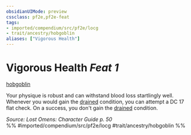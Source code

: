 ```yaml
---
obsidianUIMode: preview
cssclass: pf2e,pf2e-feat
tags:
- imported/compendium/src/pf2e/locg
- trait/ancestry/hobgoblin
aliases: ["Vigorous Health"]
---
```

# Vigorous Health  *Feat 1*  
[hobgoblin](hobgoblin-locg.md)  


Your physique is robust and can withstand blood loss startlingly well. Whenever you would gain the [drained](conditions.md#Drained) condition, you can attempt a DC 17 flat check. On a success, you don't gain the [drained](conditions.md#Drained) condition.

*Source: Lost Omens: Character Guide p. 50*  
%% #imported/compendium/src/pf2e/locg #trait/ancestry/hobgoblin %%